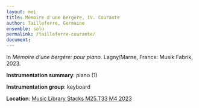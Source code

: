```yaml
---
layout: mei
title: Mémoire d'une Bergère, IV. Courante
author: Tailleferre, Germaine
ensemble: solo
permalink: /tailleferre-courante/
document: 
---
```


In *Mémoire d'une bergère: pour piano.* Lagny/Marne, France: Musik Fabrik, 2023.

**Instrumentation summary**: piano (1) 

**Instrumentation group**: keyboard

**Location**: <a href="https://tufts.primo.exlibrisgroup.com/permalink/01TUN_INST/1kc9gia/alma991019011678403851" target="_blank">Music Library Stacks M25.T33 M4 2023</a>